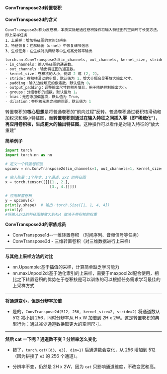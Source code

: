 #### ConvTranspose2d转置卷积

**ConvTranspose2d的含义**

``````
ConvTranspose2d称为反卷积，本质实际是通过卷积操作将输入特征图的空间尺寸长宽方法，即上采样任务
1、上采样：增加特征图的空间分辨率
2、特征恢复：在解码器（u-net）中恢复细节信息
3、生成任务：在生成对抗网络等中生成高分辨率输出
``````

``````python
torch.nn.ConvTranspose2d(in_channels, out_channels, kernel_size, stride=1, padding=0, output_padding=0, groups=1, bias=True, dilation=1)
- in_channels：输入特征图的通道数。
- out_channels：输出特征图的通道数。
- kernel_size：卷积核的大小，例如 2 或 (2, 2)。
- stride：卷积核滑动的步幅，默认值为 1，增大步幅会显著放大输出尺寸。
- padding：输入边缘填充的像素数，默认值为 0。
- output_padding：调整输出尺寸的额外填充，用于精确控制输出大小。
- groups：分组卷积的组数，默认值为 1。
- bias：是否添加偏置项，默认值为 True。
- dilation：卷积核元素之间的间距，默认值为 1

``````

转置卷积的**核心思想**是将普通卷积的“前向过程”反转。普通卷积通过卷积核滑动和加权求和缩小特征图，而**转置卷积则通过在输入特征之间插入零（即“稀疏化”），再应用卷积核，生成更大的输出特征图**。这种操作可以看作是对输入特征的“放大重建”

**简单例子**

``````python
import torch
import torch.nn as nn

# 定义一个转置卷积层
upconv = nn.ConvTranspose2d(in_channels=1, out_channels=1, kernel_size=2, stride=2)

# 输入张量：1个样本，1个通道，2x2 的特征图
x = torch.tensor([[[[1., 2.],
                    [3., 4.]]]])

# 应用转置卷积
y = upconv(x)
print(y.shape)  # 输出：torch.Size([1, 1, 4, 4])
print(y)
#将输入2x2的特征图被放大到4x4 取决于卷积核的权重
``````

**ConvTranspose2d的家族成员**

- ConvTranspose1d--一维转置卷积 （时间序列、音频信号等任务）
- ConvTranspose3d - 三维转置卷积（对三维数据进行上采样）

---

**与其他上采样方法的对比**

- nn.Upsample:基于插值的采样，计算简单缺乏学习能力
- nn.maxUnpool2d:基于池化索引的上采样，需要于maxpool2d配合使用，相比之下转置卷积的优势在于卷积核是可以训练的可以根据任务需求学习最佳的上采样方式

---

**将通道变小，但是分辨率加倍**

- 是的，`ConvTranspose2d(512, 256, kernel_size=2, stride=2)` 将通道数从 512 减小到 256，同时分辨率从 H x W 加倍到 2H x 2W。这是转置卷积的典型行为：通过减少通道数换取更大的空间尺寸。

---

**然后 cat 一下呢？通道数不变？分辨率怎么变化**

- 错了，`torch.cat([d3, e3], dim=1)` 后通道数会变化，从 256 增加到 512（因为拼接了 `e3` 的 256 个通道）。

- 分辨率不变，仍然是 2H x 2W，因为 `cat` 只影响通道维度，不改变宽和高。